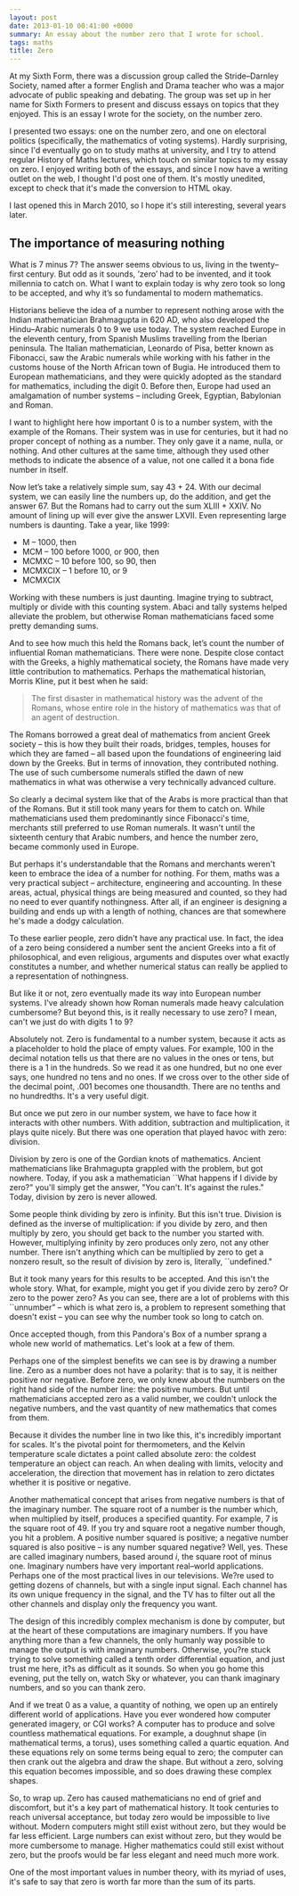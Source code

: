 ```yaml
---
layout: post
date: 2013-01-10 00:41:00 +0000
summary: An essay about the number zero that I wrote for school.
tags: maths
title: Zero
---
```


At my Sixth Form, there was a discussion group called the Stride–Darnley Society, named after a former English and Drama teacher who was a major advocate of public speaking and debating. The group was set up in her name for Sixth Formers to present and discuss essays on topics that they enjoyed. This is an essay I wrote for the society, on the number zero.

I presented two essays: one on the number zero, and one on electoral politics (specifically, the mathematics of voting systems). Hardly surprising, since I'd eventually go on to study maths at university, and I try to attend regular History of Maths lectures, which touch on similar topics to my essay on zero. I enjoyed writing both of the essays, and since I now have a writing outlet on the web, I thought I'd post one of them. It's mostly unedited, except to check that it's made the conversion to HTML okay.

I last opened this in March&nbsp;2010, so I hope it's still interesting, several years later.

## The importance of measuring nothing

What is 7 minus 7? The answer seems obvious to us, living in the twenty–first century. But odd as it sounds, ’zero’ had to be invented, and it took millennia to catch on. What I want to explain today is why zero took so long to be accepted, and why it’s so fundamental to modern mathematics.


Historians believe the idea of a number to represent nothing arose with the Indian mathematician Brahmagupta in 620&nbsp;AD, who also developed the Hindu–Arabic numerals 0 to 9 we use today. The system reached Europe in the eleventh century, from Spanish Muslims travelling from the Iberian peninsula. The Italian mathematician, Leonardo of Pisa, better known as Fibonacci, saw the Arabic numerals while working with his father in the customs house of the North African town of Bugia. He introduced them to European mathematicians, and they were quickly adopted as the standard for mathematics, including the digit 0. Before then, Europe had used an amalgamation of number systems – including Greek, Egyptian, Babylonian and Roman.

I want to highlight here how important 0 is to a number system, with the example of the Romans. Their system was in use for centuries, but it had no proper concept of nothing as a number. They only gave it a name, nulla, or nothing. And other cultures at the same time, although they used other methods to indicate the absence of a value, not one called it a bona fide number in itself.

Now let’s take a relatively simple sum, say 43 + 24. With our decimal system, we can easily line the numbers up, do the addition, and get the answer 67. But the Romans had to carry out the sum XLIII + XXIV. No amount of lining up will ever give the answer LXVII. Even representing large numbers is daunting. Take a year, like 1999:

* M – 1000, then
* MCM – 100 before 1000, or 900, then
* MCMXC – 10 before 100, so 90, then
* MCMXCIX – 1 before 10, or 9
* MCMXCIX

Working with these numbers is just daunting. Imagine trying to subtract, multiply or divide with this counting system. Abaci and tally systems helped alleviate the problem, but otherwise Roman mathematicians faced some pretty demanding sums.

And to see how much this held the Romans back, let’s count the number of influential Roman mathematicians. There were none. Despite close contact with the Greeks, a highly mathematical society, the Romans have made very little contribution to mathematics. Perhaps the mathematical historian, Morris Kline, put it best when he said:

> The first disaster in mathematical history was the advent of the Romans, whose entire role in the history of mathematics was that of an agent of destruction.

The Romans borrowed a great deal of mathematics from ancient Greek society – this is how they built their roads, bridges, temples, houses for which they are famed – all based upon the foundations of engineering laid down by the Greeks. But in terms of innovation, they contributed nothing. The use of such cumbersome numerals stifled the dawn of new mathematics in what was otherwise a very technically advanced culture.

So clearly a decimal system like that of the Arabs is more practical than that of the Romans. But it still took many years for them to catch on. While mathematicians used them predominantly since Fibonacci's time, merchants still preferred to use Roman numerals. It wasn't until the sixteenth century that Arabic numbers, and hence the number zero, became commonly used in Europe.

But perhaps it's understandable that the Romans and merchants weren't keen to embrace the idea of a number for nothing. For them, maths was a very practical subject – architecture, engineering and accounting. In these areas, actual, physical things are being measured and counted, so they had no need to ever quantify nothingness. After all, if an engineer is designing a building and ends up with a length of nothing, chances are that somewhere he's made a dodgy calculation.

To these earlier people, zero didn't have any practical use. In fact, the idea of a zero being considered a number sent the ancient Greeks into a fit of philosophical, and even religious, arguments and disputes over what exactly constitutes a number, and whether numerical status can really be applied to a representation of nothingness.

But like it or not, zero eventually made its way into European number systems. I've already shown how Roman numerals made heavy calculation cumbersome? But beyond this, is it really necessary to use zero? I mean, can't we just do with digits 1 to 9?

Absolutely not. Zero is fundamental to a number system, because it acts as a placeholder to hold the place of empty values. For example, 100 in the decimal notation tells us that there are no values in the ones or tens, but there is a 1 in the hundreds. So we read it as one hundred, but no one ever says, one hundred no tens and no ones. If we cross over to the other side of the decimal point, .001 becomes one thousandth. There are no tenths and no hundredths. It's a very useful digit.

But once we put zero in our number system, we have to face how it interacts with other numbers. With addition, subtraction and multiplication, it plays quite nicely. But there was one operation that played havoc with zero: division.

Division by zero is one of the Gordian knots of mathematics. Ancient mathematicians like Brahmagupta grappled with the problem, but got nowhere. Today, if you ask a mathematician ``What happens if I divide by zero?" you'll simply get the answer, "You can't. It's against the rules." Today, division by zero is never allowed.

Some people think dividing by zero is infinity. But this isn't true. Division is defined as the inverse of multiplication: if you divide by zero, and then multiply by zero, you should get back to the number you started with. However, multiplying infinity by zero produces only zero, not any other number. There isn't anything which can be multiplied by zero to get a nonzero result, so the result of division by zero is, literally, ``undefined."

But it took many years for this results to be accepted. And this isn't the whole story. What, for example, might you get if you divide zero by zero? Or zero to the power zero? As you can see, there are a lot of problems with this ``unnumber" – which is what zero is, a problem to represent something that doesn't exist – you can see why the number took so long to catch on.

Once accepted though, from this Pandora's Box of a number sprang a whole new world of mathematics. Let's look at a few of them.

Perhaps one of the simplest benefits we can see is by drawing a number line. Zero as a number does not have a polarity: that is to say, it is neither positive nor negative. Before zero, we only knew about the numbers on the right hand side of the number line: the positive numbers. But until mathematicians accepted zero as a valid number, we couldn't unlock the negative numbers, and the vast quantity of new mathematics that comes from them.

Because it divides the number line in two like this, it's incredibly important for scales. It's the pivotal point for thermometers, and the Kelvin temperature scale dictates a point called absolute zero: the coldest temperature an object can reach. An when dealing with limits, velocity and acceleration, the direction that movement has in relation to zero dictates whether it is positive or negative.

Another mathematical concept that arises from negative numbers is that of the imaginary number. The square root of a number is the number which, when multiplied by itself, produces a specified quantity. For example, 7 is the square root of 49. If you try and square root a negative number though, you hit a problem. A positive number squared is positive; a negative number squared is also positive – is any number squared negative? Well, yes. These are called imaginary numbers, based around <em>i</em>, the square root of minus one. Imaginary numbers have very important real–world applications. Perhaps one of the most practical lives in our televisions. We?re used to getting dozens of channels, but with a single input signal. Each channel has its own unique frequency in the signal, and the TV has to filter out all the other channels and display only the frequency you want.

The design of this incredibly complex mechanism is done by computer, but at the heart of these computations are imaginary numbers. If you have anything more than a few channels, the only humanly way possible to manage the output is with imaginary numbers. Otherwise, you?re stuck trying to solve something called a tenth order differential equation, and just trust me here, it?s as difficult as it sounds. So when you go home this evening, put the telly on, watch Sky or whatever, you can thank imaginary numbers, and so you can thank zero.

And if we treat 0 as a value, a quantity of nothing, we open up an entirely different world of applications. Have you ever wondered how computer generated imagery, or CGI works? A computer has to produce and solve countless mathematical equations. For example, a doughnut shape (in mathematical terms, a torus), uses something called a quartic equation. And these equations rely on some terms being equal to zero; the computer can then crank out the algebra and draw the shape. But without a zero, solving this equation becomes impossible, and so does drawing these complex shapes.

So, to wrap up. Zero has caused mathematicians no end of grief and discomfort, but it's a key part of mathematical history. It took centuries to reach universal acceptance, but today zero would be impossible to live without. Modern computers might still exist without zero, but they would be far less efficient. Large numbers can exist without zero, but they would be more cumbersome to manage. Higher mathematics could still exist without zero, but the proofs would be far less elegant and need much more work.

One of the most important values in number theory, with its myriad of uses, it's safe to say that zero is worth far more than the sum of its parts.